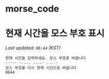 # morse_code
# 현재 시간을 모스 부호 표시
<!-- MORSE_TIME_START -->
_Last updated: `06:44` (KST)_

```
현재 시간을 입력하세요. 모스 부호로 바꿉니다
----- -.... ....- ....-
모스 부호를 다시 현재 시간으로 바꿉니다
0644
```
<!-- MORSE_TIME_END -->
